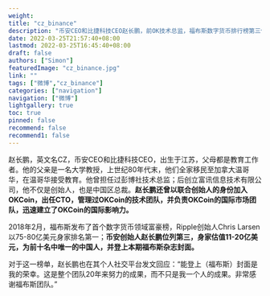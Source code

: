 ```yaml
---
weight: 
title: "cz_binance"
description: "币安CEO和比捷科技CEO赵长鹏，前OK技术总监，福布斯数字货币排行榜第三位，身家估值11亿-20亿美元"
date: 2022-03-25T21:57:40+08:00
lastmod: 2022-03-25T16:45:40+08:00
draft: false
authors: ["Simon"]
featuredImage: "cz_binance.jpg"
link: ""
tags: ["微博","cz_binance"]
categories: ["navigation"]
navigation: ["微博"]
lightgallery: true
toc: true
pinned: false
recommend: false
recommend1: false
---
```

赵长鹏，英文名CZ，币安CEO和比捷科技CEO，出生于江苏，父母都是教育工作者。他的父亲是一名大学教授，上世纪80年代末，他们全家移民至加拿大温哥华，在温哥华接受教育。他曾担任过彭博社技术总监；后创立富讯信息技术有限公司，他不仅是创始人，也是中国区总裁。**赵长鹏还曾以联合创始人的身份加入OKCoin，出任CTO，管理过OKCoin的技术团队，并负责OKCoin的国际市场团队，迅速建立了OKCoin的国际影响力。**

2018年2月，福布斯发布了首个数字货币领域富豪榜，Ripple创始人Chris Larsen 以75-80亿美元身家排名第一；**币安创始人赵长鹏位列第三，身家估值11-20亿美元，为前十名中唯一的中国人，并登上本期福布斯杂志封面。**

对于这一榜单，赵长鹏也在其个人社交平台发文回应：“能登上（福布斯）封面是我的荣幸。这是整个团队20年来努力的成果，而不只是我一个人的成果。非常感谢福布斯团队。”